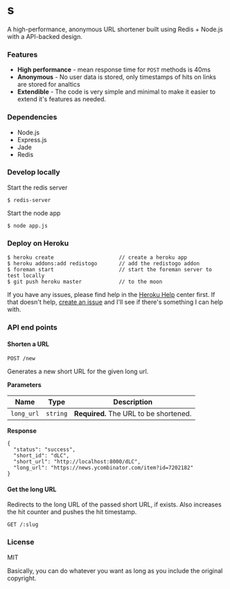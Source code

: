 s
=

A high-performance, anonymous URL shortener built using Redis + Node.js with a API-backed design.

### Features

- **High performance** - mean response time for `POST` methods is 40ms
- **Anonymous** - No user data is stored, only timestamps of hits on links are stored for analtics
- **Extendible** - The code is very simple and minimal to make it easier to extend it's features as needed. 

### Dependencies

- Node.js
- Express.js
- Jade
- Redis

### Develop locally

Start the redis server

    $ redis-server

Start the node app

    $ node app.js

### Deploy on Heroku

    $ heroku create                     // create a heroku app
    $ heroku addons:add redistogo       // add the redistogo addon
    $ foreman start                     // start the foreman server to test locally
    $ git push heroku master            // to the moon

If you have any issues, please find help in the [Heroku Help](https://devcenter.heroku.com/) center first. If that doesn't help, [create an issue](https://github.com/karan/s/issues) and I'll see if there's something I can help with.

### API end points

#### Shorten a URL

`POST /new`

Generates a new short URL for the given long url.

**Parameters**

| Name | Type | Description |
| ---- | ---- | ----------- |
| `long_url` | `string` | **Required.** The URL to be shortened.

**Response**

    {
      "status": "success",
      "short_id": "dLC",
      "short_url": "http://localhost:8000/dLC",
      "long_url": "https://news.ycombinator.com/item?id=7202182"
    }

#### Get the long URL

Redirects to the long URL of the passed short URL, if exists. Also increases the hit counter and pushes the hit timestamp.

`GET /:slug`

### License

MIT

Basically, you can do whatever you want as long as you include the original copyright.
